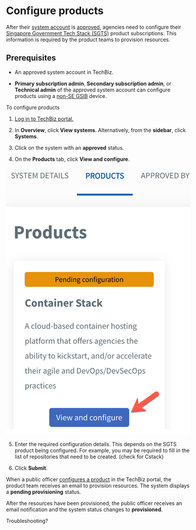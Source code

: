 # Configure products

After their [system account](glossary) is [approved](create-system#obtain-approval), agencies need to configure their [Singapore Government Tech Stack (SGTS)](https://www.developer.tech.gov.sg/singapore-government-tech-stack/overview/index.html) product subscriptions. This information is required by the product teams to provision resources.

## Prerequisites

- An approved system account in TechBiz.

- **Primary subscription admin**, **Secondary subscription admin**, or **Technical admin** of the approved system account can configure products using a [non-SE GSIB](glossary) device.

To configure products

1. [Log in to TechBiz portal.](log-in-to-TechBiz-portal)

2. In **Overview**, click **View systems**. Alternatively, from the **sidebar**, click **Systems**.

3. Click on the system with an **approved** status.

4. On the **Products** tab, click **View and configure**.

<kbd>![conf_1](/images/conf_1.png)</kbd>

5. Enter the required configuration details. This depends on the SGTS product being configured. For example, you may be required to fill in the list of repositories that need to be created. (check for Cstack)

6. Click **Submit**.

When a public officer [configures a product](#configure-products) in the TechBiz portal, the product team receives an email to provision resources. The system displays a **pending provisioning** status.

After the resources have been provisioned, the public officer receives an email notification and the system status changes to **provisioned**.

Troubleshooting?
